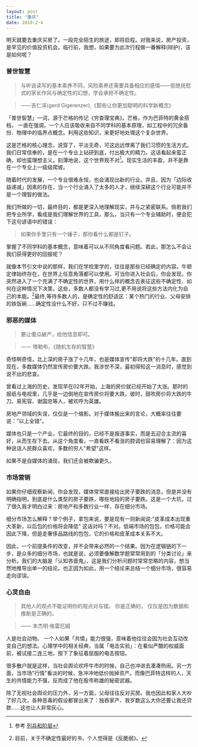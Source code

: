 ```yaml
---
layout: post
title: "重庆"
date: 2018-2-4
---
```


明天就要去重庆买房了。一段完全陌生的旅途，即将启程。对我来说，房产投资，是罕见的价值投资机会。临行前，我想，如果要为此次行程做一番解释(辩护)，该是如何呢？


### 普世智慧

> 与听说读写的基本素养不同，风险素养还需要具备相应的感情——拒绝抚慰式的家长作风与确定性的幻想，学会承担不确定性。

>    ——吉仁泽(gerd Gigerenzer),《那些让你更加聪明的科学新概念》

「普世智慧」一词，源于芒格的传记《穷查理宝典》。芒格，作为巴菲特的黄金搭档， 一直在强调，一个人应该吸收来自不同学科的基本原理，如工程中的冗余备份、物理中的临界点概念。利用这些知识，来更好地处理这个复杂世界。

这是芒格的核心理念，说穿了，平淡无奇，可这远远悖离了我们习惯的生活方式。我们日常信奉的，是在一个专业上钻研到底，付出极大的精力。这话看起来蛮正确，却也蛮理想主义。刻薄地说，这个世界观不对[^1]。现实生活的丰盈，并不是靠在一个专业上一级级爬坡。

随着时代的发展，一个专业很难永恒，也会涌现出新的行业。并且，因为「边际收益递减」因素的存在，当一个行业涌入了太多的人才，继续深耕这个行业可能并不是一个理智的做法。

我们所做的一切，最终目的，都是更深入地理解现实，并与之紧密联系。倘若我们把专业所学，看成是我们理解世界的工具，那么，当只有一个专业辅助时，便会犯下这句谚语中的错误：

> 如果你手里只有一个锤子，那你看什么都是钉子。

掌握了不同学科的基本概念，意味着可以从不同角度看问题。若此，那怎么不会让我们获得更好的回报呢？

就像本节引文中说的那样，我们在学校里学的，往往是那些已经确定的内容。牛顿定律始终存在，在世界上任意角落都可以使用。可当你进入社会后，你会发现，你突然进入了一个充满了不确定性的世界，用什么样的概念去表征这些不确定性、如何在这种情况下决策，这些，多数人都没有学习过,更不用说将这些方法内化为自己的本能。[^2]最终,等待多数人的，是确定性的舒适区：某个热门的行业、父母安排的铁饭碗......确定性没什么不好，只不过不赚钱。



### 邪恶的媒体

> 要让傻瓜破产，给他信息即可。

> —— 塔勒布，《随机生存的智慧》

奇怪啊奇怪，北上深的房子涨了十几年，也是媒体宣传"即将大跌"的十几年。直到现在，多数媒体仍然宣传房价要大跌。我涉世不深，最初得知这一消息时，感觉到说不出的悲哀。

曾看过上海的历史，发现早在02年开始，上海的房价就已经开始了大涨。那时的报纸与电视里，几乎是一边倒地在宣传房价将要大跌。彼时，鼓吹房价将大跌的牛刀、易宪容、谢国忠等人，被欢呼为英雄。

房地产领域的失误，仅仅是一个缩影。对于媒体搬出来的言论，大概率往往要说："以上全错"。

媒体也只是一个产业，它最终的目的，已经不是报道事实，而是去迎合主流的喜好，从而生存下去。从这个角度看，一直看跌不看涨的腔调也容易理解了：因为这种说话人民群众喜欢，多数的穷人"希望"这样。

如果不是自媒体的涌现，我们还会被欺骗更久。



### 市场营销

如果你仔细观察新闻，你会发现，媒体常常直接给出房子要跌的消息，但是并没有明确指明，到底是什么类型的房子要跌，哪些地段的房子要跌。这是一个大坑，过了很久我才明白过来：房地产和多数行业一样，存在细分市场。

细分市场怎么解释？举个例子，拿包来说，要是现有一则新闻说:"皮革成本出现重大革新，以后包的价格将会降低"    这话对吗？不对。低端市场的包包，价格可能会因此下降，但是走奢侈品路线的包包，它的价格和皮革成本关系不大。

因此，一个前提条件的改变，并不会带来必然的一个结果。因为在逻辑链的下一步，是众多的细分市场，也就是说，必须要像解数学题常常用到的「分类讨论」来分析。我们的大脑是「认知吝啬鬼」，这是我们分析问题时常常忽略的内容，想当然地推导出单一的结论。也正因为如此，用一个结论来总结一个细分市场，很容易走向谬误。

### 心灵自由

> 其他人的观点不能证明你的观点对与错。 你是正确的， 仅仅是因为数据和推断是正确的。

>    —— 本杰明·格雷厄姆

人是社会动物。
一个人如果「共情」能力很强，意味着他往往会因为社会互动改变自己的想法。心理学中的相关经典，当属「电击实验」：在看似严酷的权威面前，被试接二连三地，按下了象征着屈服的电击按钮。

很多散户就是这样，当社会舆论欢呼牛市的时候，自己也冲进去凑凑热闹。另一方面，当市场"行情"看淡的时候，急冲冲地低价抛掉资产。而像巴菲特这样的人，天生的共情能力不强，反而成了他在股市称雄的秘密武器。

除了无视社会舆论的压力外，另一方面，父母往往反对买房。我也因此和家人大吵了好几次，各种恶毒的假设都冒出来了：独吞家产、我岁数这么大你还要让我还贷款......这也让人非常灰心。

[^1]: 参考 [列兵和阶层](http://www.shuiku.net/forum.php?mod=viewthread&tid=33928)

[^2]: 目前，关于不确定性最好的书，个人觉得是《反脆弱》。